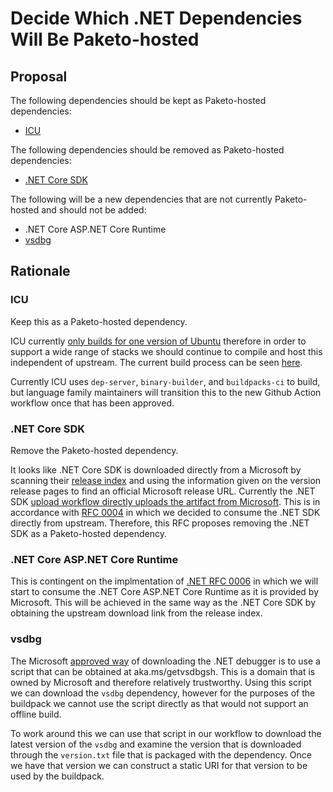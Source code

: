# Decide Which .NET Dependencies Will Be Paketo-hosted

## Proposal

The following dependencies should be kept as Paketo-hosted dependencies:
* [ICU](https://github.com/paketo-buildpacks/icu/blob/main/buildpack.toml)


The following dependencies should be removed as Paketo-hosted dependencies:
* [.NET Core SDK](https://github.com/paketo-buildpacks/dotnet-core-sdk/blob/main/buildpack.toml)

The following will be a new dependencies that are not currently Paketo-hosted
and should not be added:
* .NET Core ASP.NET Core Runtime
* [vsdbg](https://github.com/paketo-buildpacks/vsdbg/blob/main/buildpack.toml)

## Rationale

### ICU

Keep this as a Paketo-hosted dependency.

ICU currently [only builds for one version of
Ubuntu](https://github.com/unicode-org/icu/releases/tag/release-71-1) therefore
in order to support a wide range of stacks we should continue to compile and
host this independent of upstream. The current build process can be seen
[here](https://github.com/cloudfoundry/buildpacks-ci/blob/7c76257aa285bf148767a14dd62953b1f0b163b0/tasks/build-binary-new/builder.rb#L462).

Currently ICU uses `dep-server`, `binary-builder`, and `buildpacks-ci` to
build, but language family maintainers will transition this to the new Github
Action workflow once that has been approved.

### .NET Core SDK

Remove the Paketo-hosted dependency.

It looks like .NET Core SDK is downloaded directly from a Microsoft by scanning
their [release
index](https://dotnetcli.blob.core.windows.net/dotnet/release-metadata/releases-index.json)
and using the information given on the version release pages to find an
official Microsoft release URL. Currently the .NET SDK [upload workflow
directly uploads the artifact from
Microsoft](https://github.com/paketo-buildpacks/dep-server/blob/d7402591d0581a5019b1bd620ed1367d5f155213/.github/data/dependencies.yml#L27).
This is in accordance with [RFC
0004](https://github.com/paketo-buildpacks/rfcs/blob/main/text/dotnet-core/0004-extend-dotnet-sdk.md)
in which we decided to consume the .NET SDK directly from upstream. Therefore,
this RFC proposes removing the .NET SDK as a Paketo-hosted dependency.

### .NET Core ASP.NET Core Runtime

This is contingent on the implmentation of [.NET RFC
0006](https://github.com/paketo-buildpacks/rfcs/blob/1d615afaa355f235b216a8fa9346d227299b388f/text/dotnet-core/0005-simplify-runtime-dependency.md)
in which we will start to consume the .NET Core ASP.NET Core Runtime as it is
provided by Microsoft. This will be achieved in the same way as the .NET Core
SDK by obtaining the upstream download link from the release index.

### vsdbg

The Microsoft [approved
way](https://docs.microsoft.com/en-us/dotnet/iot/debugging?tabs=self-contained&pivots=vscode#install-the-visual-studio-remote-debugger-on-the-raspberry-pi)
of downloading the .NET debugger is to use a script that can be obtained at
aka.ms/getvsdbgsh. This is a domain that is owned by Microsoft and therefore
relatively trustworthy. Using this script we can download the `vsdbg`
dependency, however for the purposes of the buildpack we cannot use the script
directly as that would not support an offline build.

To work around this we can use that script in our workflow to download the
latest version of the `vsdbg` and examine the version that is downloaded
through the `version.txt` file that is packaged with the dependency. Once we
have that version we can construct a static URI for that version to be used by
the buildpack.
